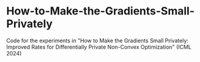 # How-to-Make-the-Gradients-Small-Privately
Code for the experiments in "How to Make the Gradients Small Privately: Improved Rates for Differentially Private Non-Convex Optimization" (ICML 2024) 
